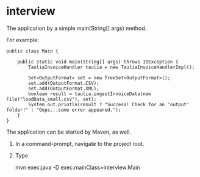 interview
=========

The application by a simple main(String[] args) method. 

For example:

	public class Main {

		public static void main(String[] args) throws IOException {
			TauliaInvoiceHandler taulia = new TauliaInvoiceHandlerImpl();
		
			Set<OutputFormat> set = new TreeSet<OutputFormat>();
			set.add(OutputFormat.CSV);
			set.add(OutputFormat.XML);
			boolean result = taulia.ingestInvoiceData(new File("loadData_small.csv"), set);
			System.out.println(result ? "Success! Check for an 'output' folder!" : "Oops...some error appeared.");
		}
	}


The application can be started by Maven, as well. 

1) In a command-prompt, navigate to the project root.
2) Type
   
	mvn exec:java -D exec.mainClass=interview.Main 

